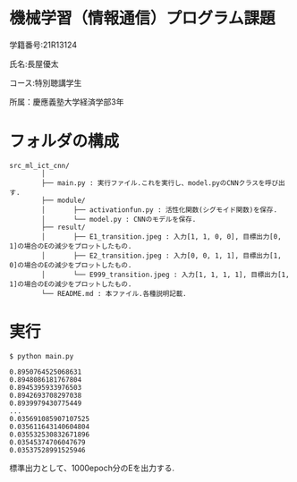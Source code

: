 # 機械学習（情報通信）プログラム課題

学籍番号:21R13124

氏名:長屋優太

コース:特別聴講学生

所属：慶應義塾大学経済学部3年

# フォルダの構成

```
src_ml_ict_cnn/
        │
        ├── main.py : 実行ファイル.これを実行し、model.pyのCNNクラスを呼び出す.
        ├── module/
        │       ├── activationfun.py : 活性化関数(シグモイド関数)を保存.
        │       └── model.py : CNNのモデルを保存.
        ├── result/
        │       ├── E1_transition.jpeg : 入力[1, 1, 0, 0], 目標出力[0, 1]の場合のEの減少をプロットしたもの.
        │       ├── E2_transition.jpeg : 入力[0, 0, 1, 1], 目標出力[1, 0]の場合のEの減少をプロットしたもの.
        │       └── E999_transition.jpeg : 入力[1, 1, 1, 1], 目標出力[1, 1]の場合のEの減少をプロットしたもの.
        └── README.md : 本ファイル.各種説明記載.

```

# 実行

```
$ python main.py

0.8950764525068631
0.8948086181767804
0.8945395933976503
0.8942693708297038
0.8939979430775449
...
0.035691085907107525
0.035611643140604804
0.035532530832671896
0.03545374706047679
0.03537528991525946
```

標準出力として、1000epoch分のEを出力する.